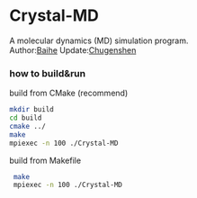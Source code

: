 # Crystal-MD

A molecular dynamics (MD) simulation program.  
Author:[Baihe](mailto:baihe_ustb@163.com)
Update:[Chugenshen](mailto:genshenchu@gmail.com)

### how to build&run

build from CMake (recommend)
```sh
mkdir build
cd build
cmake ../
make
mpiexec -n 100 ./Crystal-MD
```

build from Makefile
```sh
 make
 mpiexec -n 100 ./Crystal-MD
```
